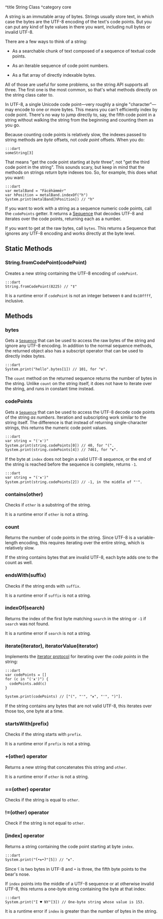 ^title String Class
^category core

A string is an immutable array of bytes. Strings usually store text, in which
case the bytes are the UTF-8 encoding of the text's code points. But you can put
any kind of byte values in there you want, including null bytes or invalid
UTF-8.

There are a few ways to think of a string:

* As a searchable chunk of text composed of a sequence of textual code points.

* As an iterable sequence of code point numbers.

* As a flat array of directly indexable bytes.

All of those are useful for some problems, so the string API supports all three.
The first one is the most common, so that's what methods directly on the string
class cater to.

In UTF-8, a single Unicode code point&mdash;very roughly a single
"character"&mdash;may encode to one or more bytes. This means you can't
efficiently index by code point. There's no way to jump directly to, say, the
fifth code point in a string without walking the string from the beginning and
counting them as you go.

Because counting code points is relatively slow, the indexes passed to string
methods are *byte* offsets, not *code point* offsets. When you do:

    :::dart
    someString[3]

That means "get the code point starting at *byte* three", not "get the third
code point in the string". This sounds scary, but keep in mind that the methods
on strings *return* byte indexes too. So, for example, this does what you want:

    :::dart
    var metalBand = "Fäcëhämmër"
    var hPosition = metalBand.indexOf("h")
    System.print(metalBand[hPosition]) // "h"

If you want to work with a string as a sequence numeric code points, call the
`codePoints` getter. It returns a [Sequence](sequence.html) that decodes UTF-8
and iterates over the code points, returning each as a number.

If you want to get at the raw bytes, call `bytes`. This returns a Sequence that
ignores any UTF-8 encoding and works directly at the byte level.

## Static Methods

### String.**fromCodePoint**(codePoint)

Creates a new string containing the UTF-8 encoding of `codePoint`.

    :::dart
    String.fromCodePoint(8225) // "‡"

It is a runtime error if `codePoint` is not an integer between `0` and
`0x10ffff`, inclusive.

## Methods

### **bytes**

Gets a [`Sequence`](sequence.html) that can be used to access the raw bytes of
the string and ignore any UTF-8 encoding. In addition to the normal sequence
methods, the returned object also has a subscript operator that can be used to
directly index bytes.

    :::dart
    System.print("hello".bytes[1]) // 101, for "e".

The `count` method on the returned sequence returns the number of bytes in the
string. Unlike `count` on the string itself, it does not have to iterate over
the string, and runs in constant time instead.

### **codePoints**

Gets a [`Sequence`](sequence.html) that can be used to access the UTF-8 decode
code points of the string *as numbers*. Iteration and subscripting work similar
to the string itself. The difference is that instead of returning
single-character strings, this returns the numeric code point values.

    :::dart
    var string = "(ᵔᴥᵔ)"
    System.print(string.codePoints[0]) // 40, for "(".
    System.print(string.codePoints[4]) // 7461, for "ᴥ".

If the byte at `index` does not begin a valid UTF-8 sequence, or the end of the
string is reached before the sequence is complete, returns `-1`.

    :::dart
    var string = "(ᵔᴥᵔ)"
    System.print(string.codePoints[2]) // -1, in the middle of "ᵔ".

### **contains**(other)

Checks if `other` is a substring of the string.

It is a runtime error if `other` is not a string.

### **count**

Returns the number of code points in the string. Since UTF-8 is a
variable-length encoding, this requires iterating over the entire string, which
is relatively slow.

If the string contains bytes that are invalid UTF-8, each byte adds one to the
count as well.

### **endsWith**(suffix)

Checks if the string ends with `suffix`.

It is a runtime error if `suffix` is not a string.

### **indexOf**(search)

Returns the index of the first byte matching `search` in the string or `-1` if
`search` was not found.

It is a runtime error if `search` is not a string.

### **iterate**(iterator), **iteratorValue**(iterator)

Implements the [iterator protocol](../control-flow.html#the-iterator-protocol)
for iterating over the *code points* in the string:

    :::dart
    var codePoints = []
    for (c in "(ᵔᴥᵔ)") {
      codePoints.add(c)
    }

    System.print(codePoints) // ["(", "ᵔ", "ᴥ", "ᵔ", ")"].

If the string contains any bytes that are not valid UTF-8, this iterates over
those too, one byte at a time.

### **startsWith**(prefix)

Checks if the string starts with `prefix`.

It is a runtime error if `prefix` is not a string.

### **+**(other) operator

Returns a new string that concatenates this string and `other`.

It is a runtime error if `other` is not a string.

### **==**(other) operator

Checks if the string is equal to `other`.

### **!=**(other) operator

Check if the string is not equal to `other`.

### **[**index**]** operator

Returns a string containing the code point starting at byte `index`.

    :::dart
    System.print("ʕ•ᴥ•ʔ"[5]) // "ᴥ".

Since `ʕ` is two bytes in UTF-8 and `•` is three, the fifth byte points to the
bear's nose.

If `index` points into the middle of a UTF-8 sequence or at otherwise invalid
UTF-8, this returns a one-byte string containing the byte at that index:

    :::dart
    System.print("I ♥ NY"[3]) // One-byte string whose value is 153.

It is a runtime error if `index` is greater than the number of bytes in the
string.
